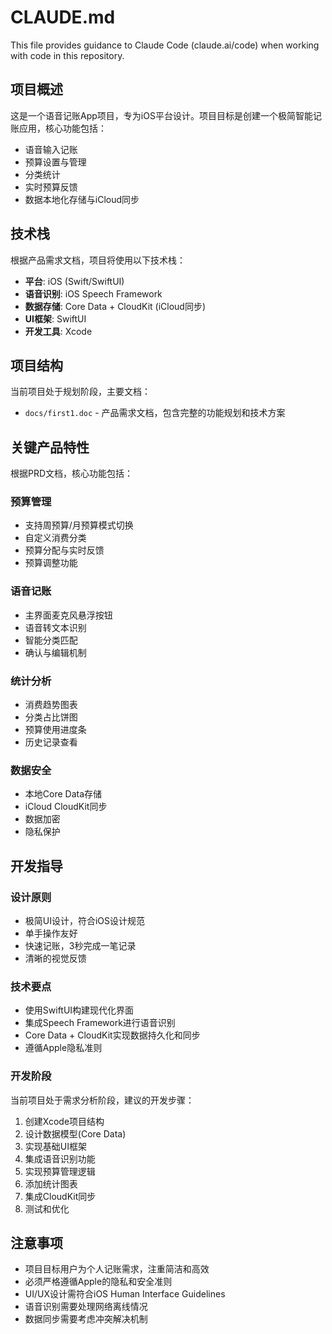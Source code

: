 # CLAUDE.md

This file provides guidance to Claude Code (claude.ai/code) when working with code in this repository.

## 项目概述

这是一个语音记账App项目，专为iOS平台设计。项目目标是创建一个极简智能记账应用，核心功能包括：

- 语音输入记账
- 预算设置与管理  
- 分类统计
- 实时预算反馈
- 数据本地化存储与iCloud同步

## 技术栈

根据产品需求文档，项目将使用以下技术栈：

- **平台**: iOS (Swift/SwiftUI)
- **语音识别**: iOS Speech Framework
- **数据存储**: Core Data + CloudKit (iCloud同步)
- **UI框架**: SwiftUI
- **开发工具**: Xcode

## 项目结构

当前项目处于规划阶段，主要文档：

- `docs/first1.doc` - 产品需求文档，包含完整的功能规划和技术方案

## 关键产品特性

根据PRD文档，核心功能包括：

### 预算管理
- 支持周预算/月预算模式切换
- 自定义消费分类
- 预算分配与实时反馈
- 预算调整功能

### 语音记账
- 主界面麦克风悬浮按钮
- 语音转文本识别
- 智能分类匹配
- 确认与编辑机制

### 统计分析
- 消费趋势图表
- 分类占比饼图
- 预算使用进度条
- 历史记录查看

### 数据安全
- 本地Core Data存储
- iCloud CloudKit同步
- 数据加密
- 隐私保护

## 开发指导

### 设计原则
- 极简UI设计，符合iOS设计规范
- 单手操作友好
- 快速记账，3秒完成一笔记录
- 清晰的视觉反馈

### 技术要点
- 使用SwiftUI构建现代化界面
- 集成Speech Framework进行语音识别
- Core Data + CloudKit实现数据持久化和同步
- 遵循Apple隐私准则

### 开发阶段
当前项目处于需求分析阶段，建议的开发步骤：

1. 创建Xcode项目结构
2. 设计数据模型(Core Data)
3. 实现基础UI框架
4. 集成语音识别功能
5. 实现预算管理逻辑
6. 添加统计图表
7. 集成CloudKit同步
8. 测试和优化

## 注意事项

- 项目目标用户为个人记账需求，注重简洁和高效
- 必须严格遵循Apple的隐私和安全准则
- UI/UX设计需符合iOS Human Interface Guidelines
- 语音识别需要处理网络离线情况
- 数据同步需要考虑冲突解决机制